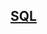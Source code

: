 
## [SQL](https://github.com/andpor/react-native-sqlite-storage?tab=readme-ov-file#opening-a-database)
